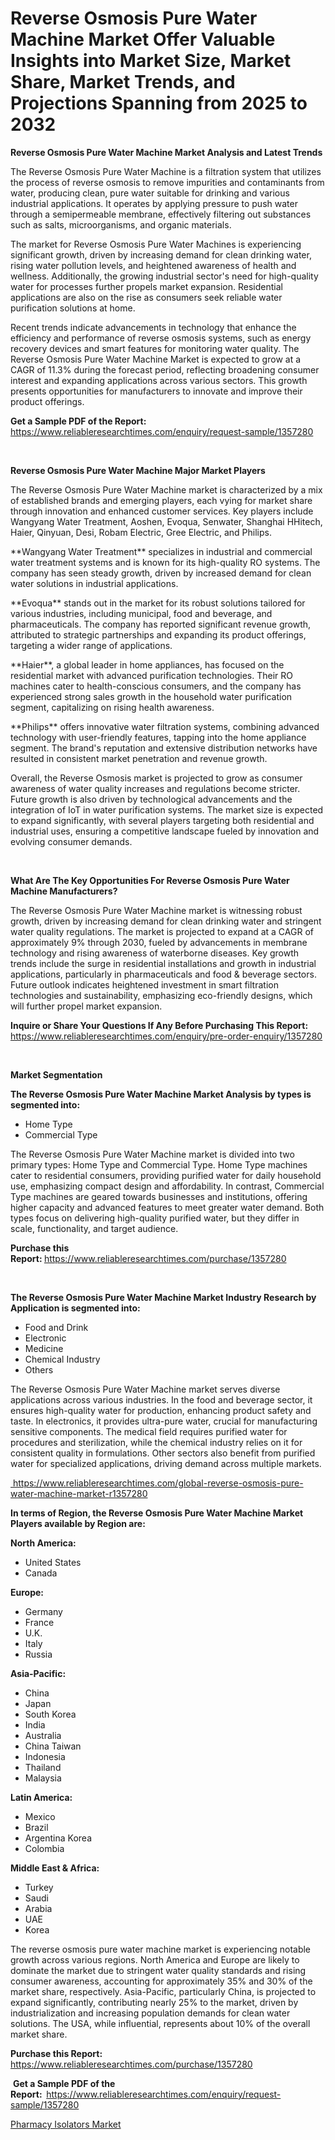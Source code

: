 <p><h1>Reverse Osmosis Pure Water Machine Market Offer Valuable Insights into Market Size, Market Share, Market Trends, and Projections Spanning from 2025 to 2032</h1></p><p><strong>Reverse Osmosis Pure Water Machine Market Analysis and Latest Trends</strong></p>
<p><p>The Reverse Osmosis Pure Water Machine is a filtration system that utilizes the process of reverse osmosis to remove impurities and contaminants from water, producing clean, pure water suitable for drinking and various industrial applications. It operates by applying pressure to push water through a semipermeable membrane, effectively filtering out substances such as salts, microorganisms, and organic materials.</p><p>The market for Reverse Osmosis Pure Water Machines is experiencing significant growth, driven by increasing demand for clean drinking water, rising water pollution levels, and heightened awareness of health and wellness. Additionally, the growing industrial sector's need for high-quality water for processes further propels market expansion. Residential applications are also on the rise as consumers seek reliable water purification solutions at home.</p><p>Recent trends indicate advancements in technology that enhance the efficiency and performance of reverse osmosis systems, such as energy recovery devices and smart features for monitoring water quality. The Reverse Osmosis Pure Water Machine Market is expected to grow at a CAGR of 11.3% during the forecast period, reflecting broadening consumer interest and expanding applications across various sectors. This growth presents opportunities for manufacturers to innovate and improve their product offerings.</p></p>
<p><strong>Get a Sample PDF of the Report:&nbsp;</strong> <a href="https://www.reliableresearchtimes.com/enquiry/request-sample/1357280?utm_campaign=3070&utm_medium=2&utm_source=Github&utm_content=ia&utm_term=11042025&utm_id=reverse-osmosis-pure-water-machine">https://www.reliableresearchtimes.com/enquiry/request-sample/1357280</a></p>
<p>&nbsp;</p>
<p><strong>Reverse Osmosis Pure Water Machine Major Market Players</strong></p>
<p><p>The Reverse Osmosis Pure Water Machine market is characterized by a mix of established brands and emerging players, each vying for market share through innovation and enhanced customer services. Key players include Wangyang Water Treatment, Aoshen, Evoqua, Senwater, Shanghai HHitech, Haier, Qinyuan, Desi, Robam Electric, Gree Electric, and Philips.</p><p>**Wangyang Water Treatment** specializes in industrial and commercial water treatment systems and is known for its high-quality RO systems. The company has seen steady growth, driven by increased demand for clean water solutions in industrial applications.</p><p>**Evoqua** stands out in the market for its robust solutions tailored for various industries, including municipal, food and beverage, and pharmaceuticals. The company has reported significant revenue growth, attributed to strategic partnerships and expanding its product offerings, targeting a wider range of applications.</p><p>**Haier**, a global leader in home appliances, has focused on the residential market with advanced purification technologies. Their RO machines cater to health-conscious consumers, and the company has experienced strong sales growth in the household water purification segment, capitalizing on rising health awareness.</p><p>**Philips** offers innovative water filtration systems, combining advanced technology with user-friendly features, tapping into the home appliance segment. The brand's reputation and extensive distribution networks have resulted in consistent market penetration and revenue growth.</p><p>Overall, the Reverse Osmosis market is projected to grow as consumer awareness of water quality increases and regulations become stricter. Future growth is also driven by technological advancements and the integration of IoT in water purification systems. The market size is expected to expand significantly, with several players targeting both residential and industrial uses, ensuring a competitive landscape fueled by innovation and evolving consumer demands.</p></p>
<p>&nbsp;</p>
<p><strong>What Are The Key Opportunities For Reverse Osmosis Pure Water Machine Manufacturers?</strong></p>
<p><p>The Reverse Osmosis Pure Water Machine market is witnessing robust growth, driven by increasing demand for clean drinking water and stringent water quality regulations. The market is projected to expand at a CAGR of approximately 9% through 2030, fueled by advancements in membrane technology and rising awareness of waterborne diseases. Key growth trends include the surge in residential installations and growth in industrial applications, particularly in pharmaceuticals and food & beverage sectors. Future outlook indicates heightened investment in smart filtration technologies and sustainability, emphasizing eco-friendly designs, which will further propel market expansion.</p></p>
<p><strong>Inquire or Share Your Questions If Any Before Purchasing This Report:</strong> <a href="https://www.reliableresearchtimes.com/enquiry/pre-order-enquiry/1357280?utm_campaign=3070&utm_medium=2&utm_source=Github&utm_content=ia&utm_term=11042025&utm_id=reverse-osmosis-pure-water-machine">https://www.reliableresearchtimes.com/enquiry/pre-order-enquiry/1357280</a></p>
<p>&nbsp;</p>
<p><strong>Market Segmentation</strong></p>
<p><strong>The Reverse Osmosis Pure Water Machine Market Analysis by types is segmented into:</strong></p>
<p><ul><li>Home Type</li><li>Commercial Type</li></ul></p>
<p><p>The Reverse Osmosis Pure Water Machine market is divided into two primary types: Home Type and Commercial Type. Home Type machines cater to residential consumers, providing purified water for daily household use, emphasizing compact design and affordability. In contrast, Commercial Type machines are geared towards businesses and institutions, offering higher capacity and advanced features to meet greater water demand. Both types focus on delivering high-quality purified water, but they differ in scale, functionality, and target audience.</p></p>
<p><strong>Purchase this Report:&nbsp;</strong><a href="https://www.reliableresearchtimes.com/purchase/1357280?utm_campaign=3070&utm_medium=2&utm_source=Github&utm_content=ia&utm_term=11042025&utm_id=reverse-osmosis-pure-water-machine">https://www.reliableresearchtimes.com/purchase/1357280</a></p>
<p>&nbsp;</p>
<p><strong>The Reverse Osmosis Pure Water Machine Market Industry Research by Application is segmented into:</strong></p>
<p><ul><li>Food and Drink</li><li>Electronic</li><li>Medicine</li><li>Chemical Industry</li><li>Others</li></ul></p>
<p><p>The Reverse Osmosis Pure Water Machine market serves diverse applications across various industries. In the food and beverage sector, it ensures high-quality water for production, enhancing product safety and taste. In electronics, it provides ultra-pure water, crucial for manufacturing sensitive components. The medical field requires purified water for procedures and sterilization, while the chemical industry relies on it for consistent quality in formulations. Other sectors also benefit from purified water for specialized applications, driving demand across multiple markets.</p></p>
<p><a href="https://www.reliableresearchtimes.com/global-reverse-osmosis-pure-water-machine-market-r1357280?utm_campaign=3070&utm_medium=2&utm_source=Github&utm_content=ia&utm_term=11042025&utm_id=reverse-osmosis-pure-water-machine">&nbsp;https://www.reliableresearchtimes.com/global-reverse-osmosis-pure-water-machine-market-r1357280</a></p>
<p><strong>In terms of Region, the Reverse Osmosis Pure Water Machine Market Players available by Region are:</strong></p>
<p>
    <p> <strong> North America: </strong>
        <ul>
            <li>United States</li>
            <li>Canada</li>
        </ul>
        </p> 
    <p> <strong> Europe: </strong>
        <ul>
            <li>Germany</li>
            <li>France</li>
            <li>U.K.</li>
            <li>Italy</li>
            <li>Russia</li>
        </ul>
        </p> 
    <p> <strong> Asia-Pacific: </strong>
        <ul>
            <li>China</li>
            <li>Japan</li>
            <li>South Korea</li>
            <li>India</li>
            <li>Australia</li>
            <li>China Taiwan</li>
            <li>Indonesia</li>
            <li>Thailand</li>
            <li>Malaysia</li>
        </ul>
        </p> 
    <p> <strong> Latin America: </strong>
        <ul>
            <li>Mexico</li>
            <li>Brazil</li>
            <li>Argentina Korea</li>
            <li>Colombia</li>
        </ul>
        </p> 
    <p> <strong> Middle East & Africa: </strong>
        <ul>
            <li>Turkey</li>
            <li>Saudi</li>
            <li>Arabia</li>
            <li>UAE</li>
            <li>Korea</li>
        </ul>
    </p>
    </p>
<p><p>The reverse osmosis pure water machine market is experiencing notable growth across various regions. North America and Europe are likely to dominate the market due to stringent water quality standards and rising consumer awareness, accounting for approximately 35% and 30% of the market share, respectively. Asia-Pacific, particularly China, is projected to expand significantly, contributing nearly 25% to the market, driven by industrialization and increasing population demands for clean water solutions. The USA, while influential, represents about 10% of the overall market share.</p></p>
<p><strong>Purchase this Report: </strong><a href="https://www.reliableresearchtimes.com/purchase/1357280?utm_campaign=3070&utm_medium=2&utm_source=Github&utm_content=ia&utm_term=11042025&utm_id=reverse-osmosis-pure-water-machine">https://www.reliableresearchtimes.com/purchase/1357280</a></p>
<p>&nbsp;<strong>Get a Sample PDF of the Report:&nbsp;&nbsp;</strong><a href="https://www.reliableresearchtimes.com/enquiry/request-sample/1357280?utm_campaign=3070&utm_medium=2&utm_source=Github&utm_content=ia&utm_term=11042025&utm_id=reverse-osmosis-pure-water-machine">https://www.reliableresearchtimes.com/enquiry/request-sample/1357280</a></p>
<p><strong></strong></p>
<p><p><a href="https://github.com/chungwimbu4/Market-Research-Report-List-1/blob/main/pharmacy-isolators-market.md?utm_campaign=3070&utm_medium=2&utm_source=Github&utm_content=ia&utm_term=11042025&utm_id=reverse-osmosis-pure-water-machine">Pharmacy Isolators Market</a></p></p>